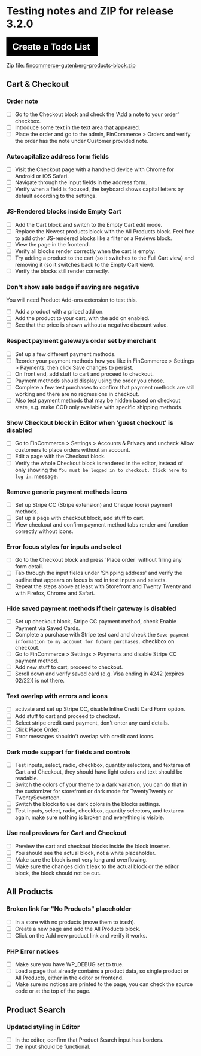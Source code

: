 # Testing notes and ZIP for release 3.2.0

[![Create Todo list](https://raw.githubusercontent.com/senadir/todo-my-markdown/master/public/github-button.svg?sanitize=true)](https://git-todo.netlify.app/create)

Zip file: [fincommerce-gutenberg-products-block.zip](https://github.com/dieselfox1/fincommerce-gutenberg-products-block/files/5090607/fincommerce-gutenberg-products-block.zip)

## Cart & Checkout <!-- heading -->

### Order note <!-- heading -->

-   [ ] Go to the Checkout block and check the 'Add a note to your order' checkbox.
-   [ ] Introduce some text in the text area that appeared.
-   [ ] Place the order and go to the admin, FinCommerce > Orders and verify the order has the note under Customer provided note.

### Autocapitalize address form fields <!-- heading -->

-   [ ] Visit the Checkout page with a handheld device with Chrome for Android or iOS Safari.
-   [ ] Navigate through the input fields in the address form.
-   [ ] Verify when a field is focused, the keyboard shows capital letters by default according to the settings.

### JS-Rendered blocks inside Empty Cart <!-- heading -->

-   [ ] Add the Cart block and switch to the Empty Cart edit mode.
-   [ ] Replace the Newest products block with the All Products block. Feel free to add other JS-rendered blocks like a filter or a Reviews block.
-   [ ] View the page in the frontend.
-   [ ] Verify all blocks render correctly when the cart is empty.
-   [ ] Try adding a product to the cart (so it switches to the Full Cart view) and removing it (so it switches back to the Empty Cart view).
-   [ ] Verify the blocks still render correctly.

### Don't show sale badge if saving are negative <!-- heading -->

You will need Product Add-ons extension to test this. <!-- heading -->

-   [ ] Add a product with a priced add on.
-   [ ] Add the product to your cart, with the add on enabled.
-   [ ] See that the price is shown without a negative discount value.

### Respect payment gateways order set by merchant <!-- heading -->

-   [ ] Set up a few different payment methods.
-   [ ] Reorder your payment methods how you like in FinCommerce > Settings > Payments, then click Save changes to persist.
-   [ ] On front end, add stuff to cart and proceed to checkout.
-   [ ] Payment methods should display using the order you chose.
-   [ ] Complete a few test purchases to confirm that payment methods are still working and there are no regressions in checkout.
-   [ ] Also test payment methods that may be hidden based on checkout state, e.g. make COD only available with specific shipping methods.

### Show Checkout block in Editor when 'guest checkout' is disabled <!-- heading -->

-   [ ] Go to FinCommerce > Settings > Accounts & Privacy and uncheck Allow customers to place orders without an account.
-   [ ] Edit a page with the Checkout block.
-   [ ] Verify the whole Checkout block is rendered in the editor, instead of only showing the `You must be logged in to checkout. Click here to log in`. message.

### Remove generic payment methods icons <!-- heading -->

-   [ ] Set up Stripe CC (Stripe extension) and Cheque (core) payment methods.
-   [ ] Set up a page with checkout block, add stuff to cart.
-   [ ] View checkout and confirm payment method tabs render and function correctly without icons.

### Error focus styles for inputs and select <!-- heading -->

-   [ ] Go to the Checkout block and press 'Place order` without filling any form detail.
-   [ ] Tab through the input fields under 'Shipping address' and verify the outline that appears on focus is red in text inputs and selects.
-   [ ] Repeat the steps above at least with Storefront and Twenty Twenty and with Firefox, Chrome and Safari.

### Hide saved payment methods if their gateway is disabled <!-- heading -->

-   [ ] Set up checkout block, Stripe CC payment method, check Enable Payment via Saved Cards.
-   [ ] Complete a purchase with Stripe test card and check the `Save payment information to my account for future purchases.` checkbox on checkout.
-   [ ] Go to FinCommerce > Settings > Payments and disable Stripe CC payment method.
-   [ ] Add new stuff to cart, proceed to checkout.
-   [ ] Scroll down and verify saved card (e.g. Visa ending in 4242 (expires 02/22)) is not there.

### Text overlap with errors and icons <!-- heading -->

-   [ ] activate and set up Stripe CC, disable Inline Credit Card Form option.
-   [ ] Add stuff to cart and proceed to checkout.
-   [ ] Select stripe credit card payment, don't enter any card details.
-   [ ] Click Place Order.
-   [ ] Error messages shouldn't overlap with credit card icons.

### Dark mode support for fields and controls <!-- heading -->

-   [ ] Test inputs, select, radio, checkbox, quantity selectors, and textarea of Cart and Checkout, they should have light colors and text should be readable.
-   [ ] Switch the colors of your theme to a dark variation, you can do that in the customizer for storefront or dark mode for TwentyTwenty or TwentySeventeen.
-   [ ] Switch the blocks to use dark colors in the blocks settings.
-   [ ] Test inputs, select, radio, checkbox, quantity selectors, and textarea again, make sure nothing is broken and everything is visible.

### Use real previews for Cart and Checkout <!-- heading -->

-   [ ] Preview the cart and checkout blocks inside the block inserter.
-   [ ] You should see the actual block, not a white placeholder.
-   [ ] Make sure the block is not very long and overflowing.
-   [ ] Make sure the changes didn't leak to the actual block or the editor block, the block should not be cut.

## All Products <!-- heading -->

### Broken link for "No Products" placeholder

-   [ ] In a store with no products (move them to trash).
-   [ ] Create a new page and add the All Products block.
-   [ ] Click on the Add new product link and verify it works.

### PHP Error notices

-   [ ] Make sure you have WP_DEBUG set to true.
-   [ ] Load a page that already contains a product data, so single product or All Products, either in the editor or frontend.
-   [ ] Make sure no notices are printed to the page, you can check the source code or at the top of the page.

## Product Search <!-- heading -->

### Updated styling in Editor

-   [ ] In the editor, confirm that Product Search input has borders.
-   [ ] the input should be functional.
